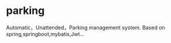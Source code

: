 # parking
Automatic，Unattended，Parking management system.    Based on spring,springboot,mybatis,Jwt...
